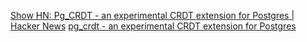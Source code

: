 
[Show HN: Pg_CRDT - an experimental CRDT extension for Postgres | Hacker News](https://news.ycombinator.com/item?id=33931971)
[pg_crdt - an experimental CRDT extension for Postgres](https://supabase.com/blog/postgres-crdt)
